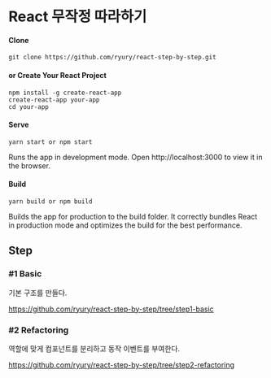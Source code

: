 # React 무작정 따라하기

#### Clone
```
git clone https://github.com/ryury/react-step-by-step.git
```

#### or Create Your React Project

```
npm install -g create-react-app
create-react-app your-app
cd your-app
```

#### Serve

```
yarn start or npm start
```
Runs the app in development mode.
Open http://localhost:3000 to view it in the browser.

#### Build

```
yarn build or npm build
```
Builds the app for production to the build folder.
It correctly bundles React in production mode and optimizes the build for the best performance.

## Step

### #1 Basic

기본 구조를 만들다.

https://github.com/ryury/react-step-by-step/tree/step1-basic

### #2 Refactoring

역할에 맞게 컴포넌트를 분리하고 동작 이벤트를 부여한다.

https://github.com/ryury/react-step-by-step/tree/step2-refactoring
